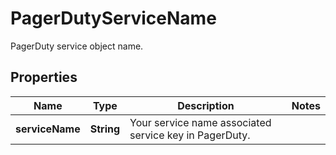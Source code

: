 

# PagerDutyServiceName

PagerDuty service object name.
## Properties

Name | Type | Description | Notes
------------ | ------------- | ------------- | -------------
**serviceName** | **String** | Your service name associated service key in PagerDuty. | 



